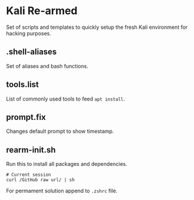 # Kali Re-armed

Set of scripts and templates to quickly setup the fresh Kali environment for hacking purposes.

## .shell-aliases

Set of aliases and bash functions.

## tools.list

List of commonly used tools to feed `apt install`.

## prompt.fix

Changes default prompt to show timestamp.

## rearm-init.sh

Run this to install all packages and dependencies.

```
# Current session
curl /GitHub raw url/ | sh
```

For permament solution append to `.zshrc` file.
